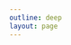 ```yaml
---
outline: deep
layout: page
---
```


<script setup>
import View from './ConvertView.vue'
import Container from './Container.vue'
</script>
<Container>
  <Badge type="warning" text="experimental" />
</Container>
<View />
